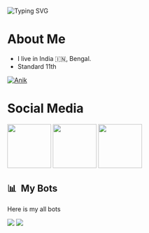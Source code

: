 

![Typing SVG](https://readme-typing-svg.herokuapp.com/?lines=𝗪𝗲𝗹𝗰𝗼𝗺𝗲+𝘁𝗼+𝗠𝘆+𝗚𝗶𝘁𝗛𝘂𝗯!;𝗠𝘆𝘀𝗲𝗹𝗳+Anik+Piro😻!)
</p>

# About Me 

- I live in India 🇮🇳, Bengal.
- Standard 11th 

[![Anik](https://github-stats-alpha.vercel.app/api?username=anikalwayspro "Anik😻 ")](https://github-stats-alpha.vercel.app/api?username=anikalwayspro "Anik")


# Social Media

<a href="https://t.me/Anik_x_Pro"><img src="https://cdn4.iconfinder.com/data/icons/logos-and-brands/512/335_Telegram_logo-256.png" width="100px" height="100px"></a> <a href="https://www.instagram.com/_._.anik_._"><img src="https://cdn2.iconfinder.com/data/icons/social-icons-33/128/Instagram-256.png" width="100px" height="100px"></a>                                                                                                                                                                <a href="https://youtube.com/@Feelings_of_My_Hearts"><img src="https://cdn3.iconfinder.com/data/icons/2018-social-media-logotypes/1000/2018_social_media_popular_app_logo_youtube-256.png" width="100px" height="100px"></a> 


## 📊 &nbsp;My Bots
 Here is my all bots

<a href="https://t.me/Sizuka_grouphelp_bot"><img src="https://img.shields.io/badge/Check-Sizuka%20Robot-blue.svg?style=for-the-badge&logo=Telegram"></a>
<a href="https://t.me/Sizuka_grouphelp_bot"><img src="https://img.shields.io/badge/Check-Sizukamusic%20Music-blue.svg?style=for-the-badge&logo=Telegram"></a>
